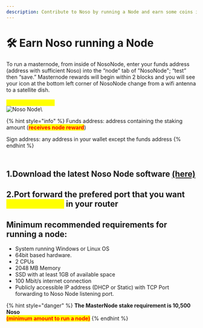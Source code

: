 ```yaml
---
description: Contribute to Noso by running a Node and earn some coins in process :)
---
```


# 🛠 Earn Noso running a Node

To run a masternode, from inside of NosoNode, enter your funds address (address with sufficient Noso) into the “node” tab of "NosoNode"; “test” then “save.” Masternode rewards will begin within 2 blocks and you will see your icon at the bottom left corner of NosoNode change from a wifi antenna to a satellite dish.\
\
<mark style="color:yellow;">**Masternodes (MN)**</mark>\
![Noso Node](https://nosocoin.com/docs/images/nosonode2.png)\


{% hint style="info" %}
Funds address: address containing the staking amount (<mark style="color:red;">**receives node reward**</mark>)

Sign address: any address in your wallet except the funds address
{% endhint %}

\
1.Download the latest Noso Node software [(here)](https://github.com/Noso-Project/NosoNode/releases)
----------------------------------------------------------------------------------------------------

## 2.Port forward the prefered port that you want <mark style="color:yellow;">(Default:8080)</mark> in your router

## **Minimum recommended requirements for running a node:**

* System running Windows or Linux OS
* 64bit based hardware.
* 2 CPUs
* 2048 MB Memory
* SSD with at least 1GB of available space
* 100 Mbit/s internet connection
* Publicly accessible IP address (DHCP or Static) with TCP Port forwarding to Noso Node listening port.

{% hint style="danger" %}
**The MasterNode stake requirement is 10,500 Noso**\
<mark style="color:red;">**(minimum amount to run a node)**</mark>
{% endhint %}
